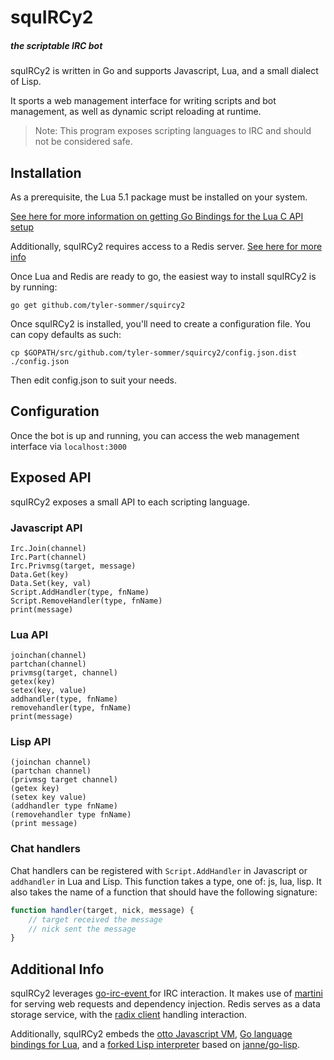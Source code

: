 squIRCy2
========

##### the scriptable IRC bot

squIRCy2 is written in Go and supports Javascript, Lua, and a small dialect of Lisp. 

It sports a web management interface for writing scripts and bot management, as well as dynamic script reloading at runtime.


> Note: This program exposes scripting languages to IRC and should not be considered safe.


Installation
------------

As a prerequisite, the Lua 5.1 package must be installed on your system.

[See here for more information on getting Go Bindings for the Lua C API setup](https://github.com/aarzilli/golua/blob/master/README.md)

Additionally, squIRCy2 requires access to a Redis server. [See here for more info](http://redis.io/)


Once Lua and Redis are ready to go, the easiest way to install squIRCy2 is by running:

```
go get github.com/tyler-sommer/squircy2
```

Once squIRCy2 is installed, you'll need to create a configuration file. You can copy defaults as such:

```
cp $GOPATH/src/github.com/tyler-sommer/squircy2/config.json.dist ./config.json
```

Then edit config.json to suit your needs.


Configuration
-------------

Once the bot is up and running, you can access the web management interface via `localhost:3000`


Exposed API
-----------

squIRCy2 exposes a small API to each scripting language.

### Javascript API

```
Irc.Join(channel)
Irc.Part(channel)
Irc.Privmsg(target, message)
Data.Get(key)
Data.Set(key, val)
Script.AddHandler(type, fnName)
Script.RemoveHandler(type, fnName)
print(message)
```

### Lua API

```
joinchan(channel)
partchan(channel)
privmsg(target, channel)
getex(key)
setex(key, value)
addhandler(type, fnName)
removehandler(type, fnName)
print(message)
```

### Lisp API

```
(joinchan channel)
(partchan channel)
(privmsg target channel)
(getex key)
(setex key value)
(addhandler type fnName)
(removehandler type fnName)
(print message)
```

### Chat handlers

Chat handlers can be registered with `Script.AddHandler` in Javascript or `addhandler` in Lua and Lisp. This function takes a type, one of: js, lua, lisp. It also takes the name of a function that should have the following signature:

```js
function handler(target, nick, message) {
	// target received the message
	// nick sent the message
}
```


Additional Info
---------------

squIRCy2 leverages [go-irc-event ](https://github.com/thoj/go-ircevent) for IRC interaction. It makes use of [martini](https://github.com/go-martini/martini) for serving web requests and dependency injection. Redis serves as a data storage service, with the [radix client](https://github.com/fzzy/radix) handling interaction.

Additionally, squIRCy2 embeds the [otto Javascript VM](https://github.com/robertkrimen/otto), [Go language bindings for Lua](https://github.com/aarzilli/golua), and a [forked Lisp interpreter](https://github.com/veonik/go-lisp) based on [janne/go-lisp](https://github.com/janne/go-lisp).
